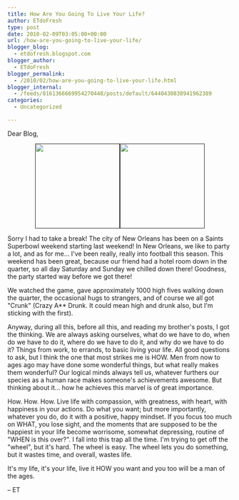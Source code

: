 ```yaml
---
title: How Are You Going To Live Your Life?
author: ETdoFresh
type: post
date: 2010-02-09T03:05:00+00:00
url: /how-are-you-going-to-live-your-life/
blogger_blog:
  - etdofresh.blogspot.com
blogger_author:
  - ETdoFresh
blogger_permalink:
  - /2010/02/how-are-you-going-to-live-your-life.html
blogger_internal:
  - /feeds/8161366669954270448/posts/default/6440430838941962389
categories:
  - Uncategorized

---
```

Dear Blog,

<p align="center">
  <a href=""><img src="" width="190" /></a><a href=""><img src="" width="190" /></a>
</p>

Sorry I had to take a break! The city of New Orleans has been on a Saints Superbowl weekend starting last weekend! In New Orleans, we like to party a lot, and as for me... I've been really, really into football this season. This weekend has been great, because our friend had a hotel room down in the quarter, so all day Saturday and Sunday we chilled down there! Goodness, the party started way before we got there!

We watched the game, gave approximately 1000 high fives walking down the quarter, the occasional hugs to strangers, and of course we all got "Crunk" (Crazy A** Drunk. It could mean high and drunk also, but I'm sticking with the first).

Anyway, during all this, before all this, and reading my brother's posts, I got the thinking. We are always asking ourselves, what do we have to do, when do we have to do it, where do we have to do it, and why do we have to do it? Things from work, to errands, to basic living your life. All good questions to ask, but I think the one that most strikes me is HOW. Men from now to ages ago may have done some wonderful things, but what really makes them wonderful? Our logical minds always tell us, whatever furthers our species as a human race makes someone's achievements awesome. But thinking about it... how he achieves this marvel is of great importance.

How. How. How. Live life with compassion, with greatness, with heart, with happiness in your actions. Do what you want; but more importantly, whatever you do, do it with a positive, happy mindset. If you focus too much on WHAT, you lose sight, and the moments that are supposed to be the happiest in your life become worrisome, somewhat depressing, routine of "WHEN is this over?". I fall into this trap all the time. I'm trying to get off the "wheel", but it's hard. The wheel is easy. The wheel lets you do something, but it wastes time, and overall, wastes life.

It's my life, it's your life, live it HOW you want and you too will be a man of the ages.

– ET